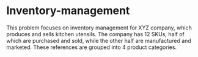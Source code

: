 # Inventory-management
This problem focuses on inventory management for XYZ company, which produces and sells kitchen utensils. The company has 12 SKUs, half of which are purchased and sold, while the other half are manufactured and marketed. These references are grouped into 4 product categories.
